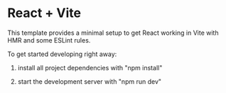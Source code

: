 # React + Vite

This template provides a minimal setup to get React working in Vite with HMR and some ESLint rules.

To get started developing right away:

1.  install all project dependencies with "npm install"
 
1.  start the development server with "npm run dev"
